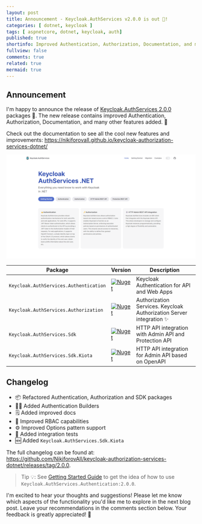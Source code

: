 ```yaml
---
layout: post
title: Announcement - Keycloak.AuthServices v2.0.0 is out 🎉!
categories: [ dotnet, keycloak ]
tags: [ aspnetcore, dotnet, keycloak, auth]
published: true
shortinfo: Improved Authentication, Authorization, Documentation, and many other features added. 🙌
fullview: false
comments: true
related: true
mermaid: true
---
```


## Announcement

I'm happy to announce the release of [Keycloak.AuthServices 2.0.0](https://github.com/NikiforovAll/keycloak-authorization-services-dotnet) packages 🎉. The new release contains improved Authentication, Authorization, Documentation, and many other features added. 🙌

Check out the documentation to see all the cool new features and improvements: <https://nikiforovall.github.io/keycloak-authorization-services-dotnet/>

<img src="/assets/keycloak-v2/keycloak-landing.png"/>

| Package                                | Version                                                                                                                                              | Description                                                          |
| -------------------------------------- | ---------------------------------------------------------------------------------------------------------------------------------------------------- | -------------------------------------------------------------------- |
| `Keycloak.AuthServices.Authentication` | [![Nuget](https://img.shields.io/nuget/v/Keycloak.AuthServices.Authentication.svg)](https://nuget.org/packages/Keycloak.AuthServices.Authentication) | Keycloak Authentication for API and Web Apps                         |
| `Keycloak.AuthServices.Authorization`  | [![Nuget](https://img.shields.io/nuget/v/Keycloak.AuthServices.Authorization.svg)](https://nuget.org/packages/Keycloak.AuthServices.Authorization)   | Authorization Services.  Keycloak Authorization Server integration ✨ |
| `Keycloak.AuthServices.Sdk`            | [![Nuget](https://img.shields.io/nuget/v/Keycloak.AuthServices.Sdk.svg)](https://nuget.org/packages/Keycloak.AuthServices.Sdk)                       | HTTP API integration with Admin API and Protection API               |
| `Keycloak.AuthServices.Sdk.Kiota`      | [![Nuget](https://img.shields.io/nuget/v/Keycloak.AuthServices.Sdk.Kiota.svg)](https://nuget.org/packages/Keycloak.AuthServices.Sdk.Kiota)           | HTTP API integration for Admin API based on OpenAPI                  |

## Changelog

* 📦 Refactored Authentication, Authorization and SDK packages
* 👷‍♂️ Added Authentication Builders
* 🗒️ Added improved docs
* 🔑 Improved RBAC capabilities
* ⚙️ Improved Options pattern support
* 🧪 Added integration tests
* 🆕 Added `Keycloak.AuthServices.Sdk.Kiota`

The full changelog can be found at: <https://github.com/NikiforovAll/keycloak-authorization-services-dotnet/releases/tag/2.0.0>.

> Tip 💡: See [Getting Started Guide](https://nikiforovall.github.io/keycloak-authorization-services-dotnet/getting-started.html) to get the idea of how to use `Keycloak.AuthServices.Authentication:2.0.0`.


I'm excited to hear your thoughts and suggestions! Please let me know which aspects of the functionality you'd like me to explore in the next blog post. Leave your recommendations in the comments section below. Your feedback is greatly appreciated! 🙏
